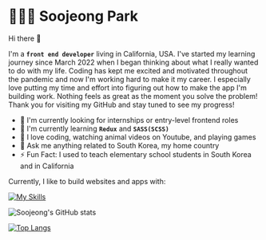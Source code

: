 # 👩🏻‍💻 Soojeong Park

Hi there 👋

I'm a **`front end developer`** living in California, USA. I've started my learning journey since March 2022 when I began thinking about what I really wanted to do with my life. Coding has kept me excited and motivated throughout the pandemic and now I'm working hard to make it my career. I especially love putting my time and effort into figuring out how to make the app I'm building work. Nothing feels as great as the moment you solve the problem! Thank you for visiting my GitHub and stay tuned to see my progress!

- 🔭 I'm currently looking for internships or entry-level frontend roles
- 🌱 I'm currently learning **`Redux`** and **`SASS(SCSS)`**
- 🤩 I love coding, watching animal videos on Youtube, and playing games
- 💬 Ask me anything related to South Korea, my home country
- ⚡️ Fun Fact: I used to teach elementary school students in South Korea and in California

Currently, I like to build websites and apps with:

[![My Skills](https://skillicons.dev/icons?i=html,css,js,react,git,sass,tailwind)](https://skillicons.dev)

![Soojeong's GitHub stats](https://github-readme-stats-soojeong-park-ca.vercel.app/api?username=soojeong-park-ca&show_icons=true&theme=tokyonight)

[![Top Langs](https://github-readme-stats-soojeong-park-ca.vercel.app/api/top-langs/?username=soojeong-park-ca&theme=tokyonight)](https://github.com/anuraghazra/github-readme-stats)

